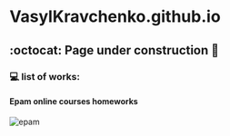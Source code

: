 # VasylKravchenko.github.io

## :octocat: Page under construction :milky_way:

### :computer: list of works:

#### Epam online courses homeworks
![epam](https://github.com/VasylKravchenko/VasylKravchenko.github.io/tree/master/epam/epam_logo.jpg)
